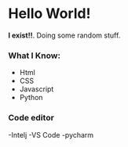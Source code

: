 # Hello World!

**I exist!!**. Doing some random stuff.

### What I Know:
- Html
- CSS
- Javascript
- Python

### Code editor
-Intelj
-VS Code
-pycharm
